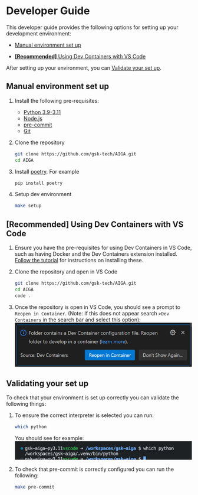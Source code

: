 # Developer Guide

This developer guide provides the following options for setting up your development environment:

- [Manual environment set up](#manual-environment-set-up)

- [**[Recommended]** Using Dev Containers with VS Code](#recommended-using-dev-containers-with-vs-code)

After setting up your environment, you can [Validate your set up](#validating-your-set-up).

## Manual environment set up

1. Install the following pre-requisites:

    - [Python 3.9-3.11](https://www.python.org/downloads/)
    - [Node.js](https://nodejs.org/en/download/)
    - [pre-commit](https://pre-commit.com/#install)
    - [Git](https://git-scm.com/downloads)

1. Clone the repository

    ```bash
    git clone https://github.com/gsk-tech/AIGA.git
    cd AIGA
    ```

1. Install [poetry](https://python-poetry.org/). For example

    ```bash
    pip install poetry
    ```

1. Setup dev environment

    ```bash
    make setup
    ```

## [**Recommended**] Using Dev Containers with VS Code

1. Ensure you have the pre-requisites for using Dev Containers in VS Code, such as having Docker and the Dev Containers extension installed. [Follow the tutorial](https://code.visualstudio.com/docs/devcontainers/tutorial) for instructions on installing these.

1. Clone the repository and open in VS Code

    ```bash
    git clone https://github.com/gsk-tech/AIGA.git
    cd AIGA
    code .
    ```

1. Once the repository is open in VS Code, you should see a prompt to `Reopen in Container`. (Note: If this does not appear search `>Dev Containers` in the search bar and select this option):
![Dev Container prompt](assets/devguide-devcontainer.png)

## Validating your set up

To check that your environment is set up correctly you can validate the following things:

1. To ensure the correct interpreter is selected you can run:

    ```bash
    which python
    ```

    You should see for example:
    ![Interpreter output](assets/devguide-interpreter-output.png)

1. To check that pre-commit is correctly configured you can run the following:

    ```bash
    make pre-commit
    ```
